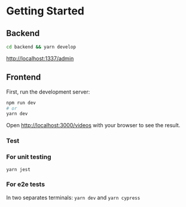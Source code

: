 # Getting Started

## Backend

```bash
cd backend && yarn develop
```

[http://localhost:1337/admin](http://localhost:1337/admin)

## Frontend
First, run the development server:

```bash
npm run dev
# or
yarn dev
```

Open [http://localhost:3000/videos](http://localhost:3000/videos) with your browser to see the result.

### Test
### For unit testing
`yarn jest` 

### For e2e tests
In two separates terminals:
`yarn dev` 
and
`yarn cypress`
